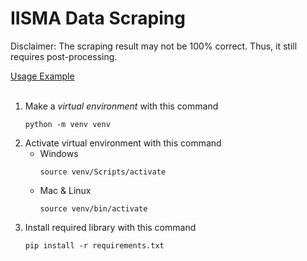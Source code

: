 # IISMA Data Scraping
<p> Disclaimer: The scraping result may not be 100% correct. Thus, it still requires post-processing.</p>
<a href="https://docs.google.com/spreadsheets/d/1CxKldjQMGvQGZABZF5aDsXDnE-KDC1bzL26TIT9CYkQ/edit?usp=sharing">Usage Example</a>

</br>
</br>

1. Make a _virtual environment_ with this command
   ```
   python -m venv venv
   ```
2. Activate virtual environment with this command
   - Windows
     ```
     source venv/Scripts/activate
     ```
   - Mac & Linux
     ```
     source venv/bin/activate
     ```
3. Install required library with this command
   ```
   pip install -r requirements.txt
   ```
